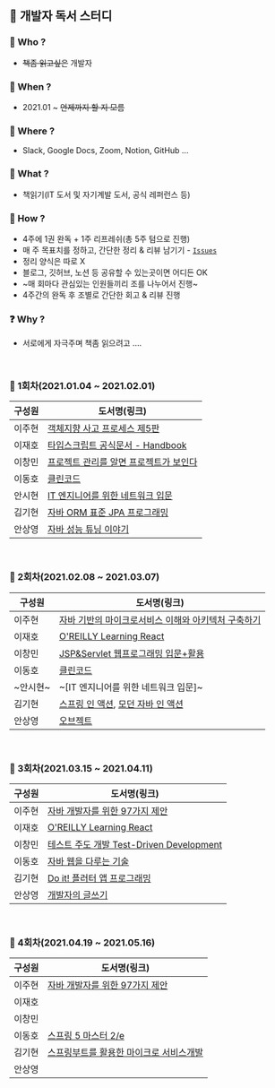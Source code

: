 ## 📒 개발자 독서 스터디

### 👬 Who ?
  - ~~책좀 읽고싶은~~ 개발자 
  
### 📆 When ?
  - 2021.01 ~ ~~언제까지 할 지 모름~~
  
### 🚀 Where ?
  - Slack, Google Docs, Zoom, Notion, GitHub ...
  
### 📕 What ?
  - 책읽기(IT 도서 및 자기계발 도서, 공식 레퍼런스 등) 
  
### 📣 How ?
  - 4주에 1권 완독 + 1주 리프레쉬(총 5주 텀으로 진행)
  - 매 주 목표치를 정하고, 간단한 정리 & 리뷰 남기기 - [`Issues`](https://github.com/jh-dev-study/developer-read-study/issues)
  - 정리 양식은 따로 X
  - 블로그, 깃허브, 노션 등 공유할 수 있는곳이면 어디든 OK
  - ~매 회마다 관심있는 인원들끼리 조를 나누어서 진행~
  - 4주간의 완독 후 조별로 간단한 회고 & 리뷰 진행
  
### ❓ Why ?
  - 서로에게 자극주며 책좀 읽으려고 .... 
  
<br>

### 🎉 1회차(2021.01.04 ~ 2021.02.01)
| 구성원 | 도서명(링크)
--- | ---
이주현 | [객체지향 사고 프로세스 제5판](https://github.com/jh-dev-study/book-study/tree/main/%EA%B0%9D%EC%B2%B4%EC%A7%80%ED%96%A5%20%EC%82%AC%EA%B3%A0%20%ED%94%84%EB%A1%9C%EC%84%B8%EC%8A%A4)
이재호 | [타입스크립트 공식문서 - Handbook](https://www.notion.so/TypeScript-efea7353a9aa4856b05e15a9b8f867af)
이창민 | [프로젝트 관리를 알면 프로젝트가 보인다](https://www.notion.so/9c7deef7cf074b0883f567ab620c5479)
이동호 | [클린코드](https://www.notion.so/Clean-code-eb8606885a9845ec8a54e6273e81050c)
안시현 | [IT 엔지니어를 위한 네트워크 입문](https://www.notion.so/IT-49d5c15dc3c34f758935c185b4fe683b)
김기현 | [자바 ORM 표준 JPA 프로그래밍](https://www.notion.so/JPA-bb7bf6cc38994977a28adcf624fd4a5b)
안상영 | [자바 성능 튜닝 이야기](https://github.com/ansangyoung/CS/blob/master/Books/%EC%9E%90%EB%B0%94%20%EC%84%B1%EB%8A%A5%20%ED%8A%9C%EB%8B%9D%20%EC%9D%B4%EC%95%BC%EA%B8%B0.md)

<br>

### 🎉 2회차(2021.02.08 ~ 2021.03.07)
| 구성원 | 도서명(링크)
--- | ---
이주현 | [자바 기반의 마이크로서비스 이해와 아키텍처 구축하기](https://github.com/jh-dev-study/book-study/tree/main/%EC%9E%90%EB%B0%94%EA%B8%B0%EB%B0%98%EC%9D%98%20%EB%A7%88%EC%9D%B4%ED%81%AC%EB%A1%9C%EC%84%9C%EB%B9%84%EC%8A%A4%20%EC%9D%B4%ED%95%B4%EC%99%80%20%EC%95%84%ED%82%A4%ED%85%8D%EC%B2%98%20%EA%B5%AC%EC%B6%95%ED%95%98%EA%B8%B0)
이재호 | [O'REILLY Learning React](https://www.notion.so/Learning-React-fbb0e8d7b7864cdda63326586f3bbd3d)
이창민 | [JSP&Servlet 웹프로그래밍 입문+활용](https://github.com/cm-lee-1960/bookstudy)
이동호 | [클린코드](https://www.notion.so/Clean-code-eb8606885a9845ec8a54e6273e81050c)
~안시현~ | ~[IT 엔지니어를 위한 네트워크 입문]~
김기현 | [스프링 인 액션](https://www.notion.so/bluewow/685c29fff1ba4443bd80163409708dbc), [모던 자바 인 액션](https://www.notion.so/bluewow/c529a2870ccc49fb90ddb839c42abfb5)
안상영 | [오브젝트](https://github.com/ansangyoung/CS/blob/master/Books/%EC%98%A4%EB%B8%8C%EC%A0%9D%ED%8A%B8.md)

<br>

### 🎉 3회차(2021.03.15 ~ 2021.04.11)
| 구성원 | 도서명(링크)
--- | ---
이주현 | [자바 개발자를 위한 97가지 제안](https://github.com/jh-dev-study/book-study/tree/main/%EC%9E%90%EB%B0%94%20%EA%B0%9C%EB%B0%9C%EC%9E%90%EB%A5%BC%20%EC%9C%84%ED%95%9C%2097%EA%B0%80%EC%A7%80%20%EC%A0%9C%EC%95%88)
이재호 | [O'REILLY Learning React](https://www.notion.so/Learning-React-fbb0e8d7b7864cdda63326586f3bbd3d)
이창민 | [테스트 주도 개발 Test-Driven Development](https://github.com/cm-lee-1960/bookstudy-TDD-)
이동호 | [자바 웹을 다루는 기술](https://github.com/LeeDongHo/study/tree/master/JSP%26Servlet)
김기현 | [Do it! 플러터 앱 프로그래밍](https://www.notion.so/Do-it-cb3acb2eec954eb38c1a14eded06e550)
안상영 | [개발자의 글쓰기](https://github.com/ansangyoung/CS/blob/master/Books/%EA%B0%9C%EB%B0%9C%EC%9E%90%EC%9D%98%20%EA%B8%80%EC%93%B0%EA%B8%B0.md)

<br>

### 🎉 4회차(2021.04.19 ~ 2021.05.16)
| 구성원 | 도서명(링크)
--- | ---
이주현 | [자바 개발자를 위한 97가지 제안](https://github.com/jh-dev-study/book-study/tree/main/%EC%9E%90%EB%B0%94%20%EA%B0%9C%EB%B0%9C%EC%9E%90%EB%A5%BC%20%EC%9C%84%ED%95%9C%2097%EA%B0%80%EC%A7%80%20%EC%A0%9C%EC%95%88)
이재호 | 
이창민 | 
이동호 | [스프링 5 마스터 2/e](https://github.com/LeeDongHo/study/tree/master/Spring/Mastering_Spring_5)
김기현 | [스프링부트를 활용한 마이크로 서비스개발](https://www.notion.so/7266f5e1452541c09baeb7931e533d5c)
안상영 | 
